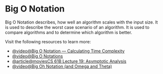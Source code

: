 # Big O Notation

Big O Notation describes, how well an algorithm scales with the input size. It is used to describe the worst case scenario of an algorithm. It is used to compare algorithms and to determine which algorithm is better.

Visit the following resources to learn more:

- [@video@Big O Notation — Calculating Time Complexity](https://www.youtube.com/watch?v=Z0bH0cMY0E8)
- [@video@Big O Notations](https://www.youtube.com/watch?v=V6mKVRU1evU)
- [@article@moviesCS 61B Lecture 19: Asymptotic Analysis](https://archive.org/details/ucberkeley_webcast_VIS4YDpuP98)
- [@video@Big Oh Notation (and Omega and Theta)](https://www.youtube.com/watch?v=ei-A_wy5Yxw&list=PL1BaGV1cIH4UhkL8a9bJGG356covJ76qN&index=3)
